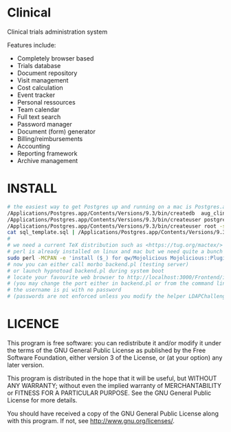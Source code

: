 Clinical
========

Clinical trials administration system

Features include:
 * Completely browser based
 * Trials database
 * Document repository
 * Visit management
 * Cost calculation
 * Event tracker
 * Personal ressources
 * Team calendar
 * Full text search
 * Password manager
 * Document (form) generator
 * Billing/reimbursements
 * Accounting
 * Reporting framework
 * Archive management

INSTALL
=====
```bash
# the easiest way to get Postgres up and running on a mac is Postgres.app
/Applications/Postgres.app/Contents/Versions/9.3/bin/createdb  aug_clinical
/Applications/Postgres.app/Contents/Versions/9.3/bin/createuser postgres -s
/Applications/Postgres.app/Contents/Versions/9.3/bin/createuser root -s
cat sql_template.sql | /Applications/Postgres.app/Contents/Versions/9.3/bin/psql aug_clinical
#
# we need a current TeX distribution such as <https://tug.org/mactex/>
# perl is already installed on linux and mac but we need quite a bunch of non-core perl modules
sudo perl -MCPAN -e 'install ($_) for qw/Mojolicious Mojolicious::Plugin::Database Mojolicious::Plugin::RenderFile SQL::Abstract::More Apache::Session::File JSON::XS Spreadsheet::WriteExcel Spreadsheet::ParseExcel Business::IBAN DBD::Pg Date::ICal Data::ICal/'
# now you can either call morbo backend.pl (testing server)
# or launch hypnotoad backend.pl during system boot
# locate your favourite web browser to http://localhost:3000/Frontend/index.html
# (you may change the port either in backend.pl or from the command line)
# the username is pi with no password
# (passwords are not enforced unless you modify the helper LDAPChallenge with backend.pl appropriately)
```

LICENCE
=====
This program is free software: you can redistribute it and/or modify
it under the terms of the GNU General Public License as published by
the Free Software Foundation, either version 3 of the License, or
(at your option) any later version.

This program is distributed in the hope that it will be useful,
but WITHOUT ANY WARRANTY; without even the implied warranty of
MERCHANTABILITY or FITNESS FOR A PARTICULAR PURPOSE.  See the
GNU General Public License for more details.

You should have received a copy of the GNU General Public License
along with this program.  If not, see <http://www.gnu.org/licenses/>.

